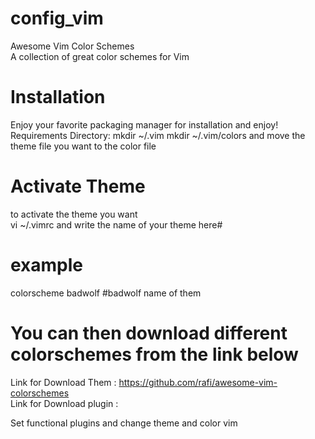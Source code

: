 
# config_vim

Awesome Vim Color Schemes																																			
A collection of great color schemes for Vim

# Installation
Enjoy your favorite packaging manager for installation and enjoy!
Requirements Directory:
   mkdir  ~/.vim
   mkdir ~/.vim/colors
   and move the theme file you want to the color file																								

# Activate Theme
to activate the theme you want																															
vi ~/.vimrc and write the name of your theme here#
#   example
colorscheme badwolf    #badwolf name of them
# You can then download different colorschemes from the link below
Link for Download Them : https://github.com/rafi/awesome-vim-colorschemes																		
Link for Download plugin : 






Set functional plugins and change theme and color vim 
